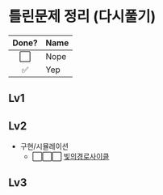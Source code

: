 # 틀린문제 정리 (다시풀기)

Done? | Name
:---:| ---
⬜️| Nope
✅| Yep

## Lv1

## Lv2

- 구현/시뮬레이션
    - ⬜️⬜️⬜️ [빛의경로사이클](https://github.com/jihoGit/Algorithm/blob/main/programmers/Lv2.빛의경로사이클.md) 

## Lv3